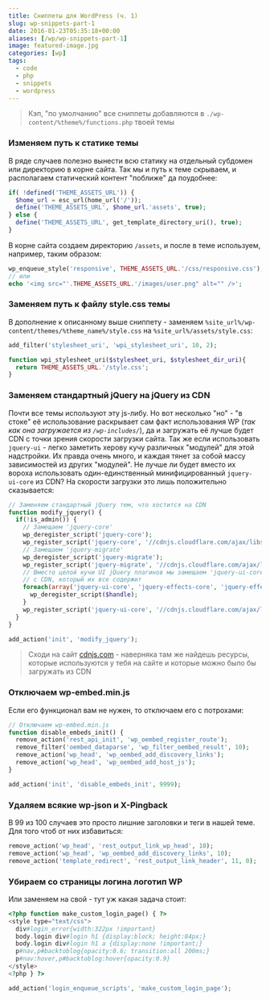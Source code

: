 ```yaml
---
title: Сниппеты для WordPress (ч. 1)
slug: wp-snippets-part-1
date: 2016-01-23T05:35:18+00:00
aliases: [/wp/wp-snippets-part-1]
image: featured-image.jpg
categories: [wp]
tags:
  - code
  - php
  - snippets
  - wordpress
---
```


> Кэп, "по умолчанию" все сниппеты добавляются в `./wp-content/%theme%/functions.php` твоей темы

### Изменяем путь к статике темы

В ряде случаев полезно вынести всю статику на отдельный субдомен или директорию в корне сайта. Так мы и путь к теме скрываем, и располагаем статический контент "поближе" да поудобнее:

<!--more-->

```php
if( !defined('THEME_ASSETS_URL')) {
  $home_url = esc_url(home_url('/'));
  define('THEME_ASSETS_URL', $home_url.'assets', true);
} else {
  define('THEME_ASSETS_URL', get_template_directory_uri(), true);
}
```

В корне сайта создаем директорию `/assets`, и после в теме используем, например, таким образом:

```php
wp_enqueue_style('responsive', THEME_ASSETS_URL.'/css/responsive.css');
// или
echo '<img src="'.THEME_ASSETS_URL.'/images/user.png" alt="" />';
```

### Заменяем путь к файлу style.css темы

В дополнение к описанному выше сниппету - заменяем `%site_url%/wp-content/themes/%theme_name%/style.css` на `%site_url%/assets/style.css`:

```php
add_filter('stylesheet_uri', 'wpi_stylesheet_uri', 10, 2);

function wpi_stylesheet_uri($stylesheet_uri, $stylesheet_dir_uri){
  return THEME_ASSETS_URL.'/style.css';
}
```

### Заменяем стандартный jQuery на jQuery из CDN

Почти все темы используют эту js-либу. Но вот несколько "но" - "в стоке" её использование раскрывает сам факт использования WP (_так как она загружается из `/wp-includes/`_), да и загружать её лучше будет CDN с точки зрения скорости загрузки сайта. Так же если использовать `jquery-ui` - легко заметить херову кучу различных "модулей" для этой надстройки. Их правда очень много, и каждая тянет за собой массу зависимостей из других "модулей". Не лучше ли будет вместо их вороха использовать один-единственный минифицированный `jquery-ui-core` из CDN? На скорости загрузки это лишь положительно сказывается:

```php
// Заменяем стандартный jQuery тем, что хостится на CDN
function modify_jquery() {
  if(!is_admin()) {
    // Замещаем 'jquery-core'
    wp_deregister_script('jquery-core');
    wp_register_script('jquery-core', '//cdnjs.cloudflare.com/ajax/libs/jquery/1.11.3/jquery.min.js', false, '1.11.3');
    // Замещаем 'jquery-migrate'
    wp_deregister_script('jquery-migrate');
    wp_register_script('jquery-migrate', '//cdnjs.cloudflare.com/ajax/libs/jquery-migrate/1.2.1/jquery-migrate.min.js', array('jquery-core'), '1.2.1');
    // Вместо целой кучи UI jQuery плагинов мы замещаем 'jquery-ui-core'
    // с CDN, который их все содержит
    foreach(array('jquery-ui-core', 'jquery-effects-core', 'jquery-effects-blind', 'jquery-effects-bounce', 'jquery-effects-clip', 'jquery-effects-drop', 'jquery-effects-explode', 'jquery-effects-fade', 'jquery-effects-fold', 'jquery-effects-highlight', 'jquery-effects-pulsate', 'jquery-effects-scale', 'jquery-effects-shake', 'jquery-effects-slide', 'jquery-effects-transfer', 'jquery-ui-accordion', 'jquery-ui-autocomplete', 'jquery-ui-button', 'jquery-ui-datepicker', 'jquery-ui-dialog', 'jquery-ui-draggable', 'jquery-ui-droppable', 'jquery-ui-menu', 'jquery-ui-mouse', 'jquery-ui-position', 'jquery-ui-progressbar', 'jquery-ui-resizable', 'jquery-ui-selectable', 'jquery-ui-slider', 'jquery-ui-sortable', 'jquery-ui-spinner', 'jquery-ui-tabs', 'jquery-ui-tooltip', 'jquery-ui-widget') as $handle) {
      wp_deregister_script($handle);
    }
    wp_register_script('jquery-ui-core', '//cdnjs.cloudflare.com/ajax/libs/jqueryui/1.11.4/jquery-ui.min.js', array('jquery'), '1.11.4', true);
  }
}

add_action('init', 'modify_jquery');
```

> Сходи на сайт [cdnjs.com](https://cdnjs.com/) - наверняка там же найдешь ресурсы, которые используются у тебя на сайте и которые можно было бы загружать из CDN

### Отключаем wp-embed.min.js

Если его функционал вам не нужен, то отключаем его с потрохами:

```php
// Отключаем wp-embed.min.js
function disable_embeds_init() {
  remove_action('rest_api_init', 'wp_oembed_register_route');
  remove_filter('oembed_dataparse', 'wp_filter_oembed_result', 10);
  remove_action('wp_head', 'wp_oembed_add_discovery_links');
  remove_action('wp_head', 'wp_oembed_add_host_js');
}

add_action('init', 'disable_embeds_init', 9999);
```

### Удаляем всякие wp-json и X-Pingback

В 99 из 100 случаев это просто лишние заголовки и теги в нашей теме. Для того чтоб от них избавиться:

```php
remove_action('wp_head', 'rest_output_link_wp_head', 10);
remove_action('wp_head', 'wp_oembed_add_discovery_links', 10);
remove_action('template_redirect', 'rest_output_link_header', 11, 0);
```

### Убираем со страницы логина логотип WP

Или заменяем на свой - тут уж какая задача стоит:

```php
<?php function make_custom_login_page() { ?>
<style type="text/css">
  div#login_error{width:322px !important}
  body.login div#login h1 {display:block; height:84px;}
  body.login div#login h1 a {display:none !important;}
  p#nav,p#backtoblog{opacity:0.6; transition:all 200ms;}
  p#nav:hover,p#backtoblog:hover{opacity:0.9}
</style>
<?php } ?>

add_action('login_enqueue_scripts', 'make_custom_login_page');
```
